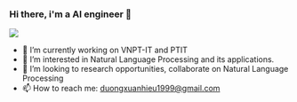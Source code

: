 ### Hi there, i'm a AI engineer 👋

<!--
**r1ckC139/r1ckC139** is a ✨ _special_ ✨ repository because its `README.md` (this file) appears on your GitHub profile.

Here are some ideas to get you started:
-->
<a href="https://github.com/anuraghazra/github-readme-stats">
  <img align="center" src="https://github-readme-stats.vercel.app/api?username=r1ckC139&show_icons=true&theme=default" />
</a>

<!-- <a href="https://github.com/anuraghazra/convoychat">
  <img align="center" src="https://github-readme-stats.vercel.app/api/top-langs/?username=r1ckC139&hide=html,css&layout=compact&theme=default" />
</a> -->


- 🔭 I’m currently working on VNPT-IT and PTIT
- 👀 I’m interested in Natural Language Processing and its applications.
- 👯 I’m looking to research opportunities, collaborate on Natural Language Processing
- 📫 How to reach me: duongxuanhieu1999@gmail.com
